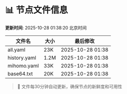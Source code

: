 # 📊 节点文件信息

**更新时间**: 2025-10-28 01:38:20 北京时间

| 文件名 | 大小 | 最后修改 |
|--------|------|----------|
| all.yaml | 23K | 2025-10-28 01:38 |
| history.yaml | 1.2M | 2025-10-28 01:38 |
| mihomo.yaml | 33K | 2025-10-28 01:38 |
| base64.txt | 20K | 2025-10-28 01:38 |

> 🔄 文件每30分钟自动更新，确保节点的新鲜度和可用性

